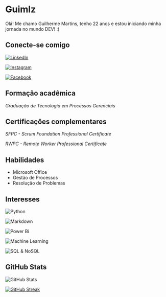 
# Guimlz

Olá! Me chamo Guilherme Martins, tenho 22 anos e estou iniciando minha jornada no mundo DEV! :)

## Conecte-se comigo

[![LinkedIn](https://img.shields.io/badge/LinkedIn-000?style=for-the-badge&logo=linkedin&logoColor=0E76A8)](https://www.linkedin.com/in/guilherme-martins-luiz/)

[![Instagram](https://img.shields.io/badge/Instagram-000?style=for-the-badge&logo=instagram)](https://www.instagram.com/guimlz/)

[![Facebook](https://img.shields.io/badge/Facebook-000?style=for-the-badge&logo=facebook)](https://www.facebook.com/guilherme-martins/) 

## Formação acadêmica
_Graduação de Tecnologia em Processos Gerenciais_ 

## Certificações complementares

_SFPC - Scrum Foundation Professional Certificate_

_RWPC - Remote Worker Professional Certificate_ 


## Habilidades 
- Microsoft Office
- Gestão de Processos
- Resolução de Problemas 

## Interesses 
![Python](https://img.shields.io/badge/Python-000?style=for-the-badge&logo=python)

![Markdown](https://img.shields.io/badge/Markdown-000?style=for-the-badge&logo=markdown)

![Power Bi](https://img.shields.io/badge/Power_BI-000?style=for-the-badge&logo=Power-bi)

![Machine Learning](https://img.shields.io/badge/Machine_Learning-000?style=for-the-badge&logo=Machine-Learning)

![SQL & NoSQL](https://img.shields.io/badge/SQL_&_NoSQL-000?style=for-the-badge&logo=SQL_&_NoSQL)

## GitHub Stats

![GitHub Stats](https://github-readme-stats.vercel.app/api?username=guimlz&theme=bear&bg_color=000&border_color=30A3DC&show_icons=true&icon_color=30A3DC&text_color=fff)

[![GitHub Streak](https://streak-stats.demolab.com/?user=guimlz&theme=bear&background=000&border=30A3DC&dates=FFF)](https://git.io/streak-stats)